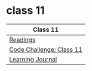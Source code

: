 # class 11

| Class 11 |
| ------- |
| [Readings](./Reading.md)|
| [Code Challenge: Class 11](https://github.com/ibrahimfqaisi/data-structures-and-algorithms/blob/main/stack-and-queue/pseudo_queue.md)|
| [Learning Journal](./LearningJournal.md) |
